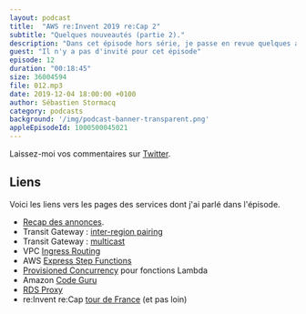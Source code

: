 ```yaml
---
layout: podcast
title:  "AWS re:Invent 2019 re:Cap 2"
subtitle: "Quelques nouveautés (partie 2)."
description: "Dans cet épisode hors série, je passe en revue quelques annonces faites lors de la deuxième journée de re:Invent. Nous parlons de AWS Transit Gateway, de serverless avec AWS Lambda et de CodeGuru"
guest: "Il n'y a pas d'invité pour cet épisode"
episode: 12
duration: "00:18:45"
size: 36004594 
file: 012.mp3  
date: 2019-12-04 18:00:00 +0100
author: Sébastien Stormacq
category: podcasts
background: '/img/podcast-banner-transparent.png'
appleEpisodeId: 1000500045021
---
```


Laissez-moi vos commentaires sur [Twitter](https://twitter.com/sebsto).

## Liens

Voici les liens vers les pages des services dont j'ai parlé dans l'épisode.

- [Recap des annonces](https://aws.amazon.com/blogs/aws/aws-launches-previews-at-reinvent-2019-tuesday-december-3rd/).
- Transit Gateway : [inter-region pairing](https://aws.amazon.com/blogs/aws/new-for-aws-transit-gateway-build-global-networks-and-centralize-monitoring-using-network-manager/)
- Transit Gateway : [multicast](https://aws.amazon.com/blogs/aws/aws-transit-gateway-adds-multicast-and-inter-regional-peering/)
- VPC [Ingress Routing](https://aws.amazon.com/blogs/aws/new-vpc-ingress-routing-simplifying-integration-of-third-party-appliances/)
- AWS [Express Step Functions](https://aws.amazon.com/blogs/aws/new-aws-step-functions-express-workflows-high-performance-low-cost/)
- [Provisioned Concurrency](https://aws.amazon.com/blogs/aws/new-provisioned-concurrency-for-lambda-functions/) pour fonctions Lambda
- Amazon [Code Guru](https://aws.amazon.com/codeguru/)
- [RDS Proxy](https://aws.amazon.com/rds/proxy/)
- re:Invent re:Cap [tour de France](https://aws.amazon.com/fr/blogs/france/reinvent-2019-recap-tour/) (et pas loin)
